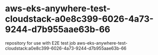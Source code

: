 # aws-eks-anywhere-test-cloudstack-a0e8c399-6026-4a73-9244-d7b955aae63b-66
repository for use with E2E test job aws-eks-anywhere-test-cloudstack:a0e8c399-6026-4a73-9244-d7b955aae63b-66
